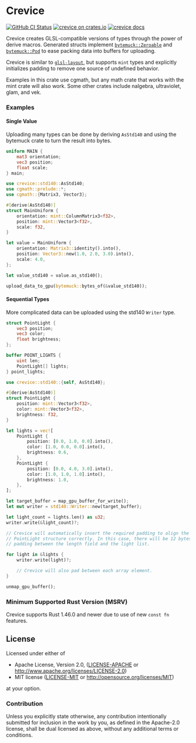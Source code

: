 # Crevice

[![GitHub CI Status](https://github.com/LPGhatguy/crevice/workflows/CI/badge.svg)](https://github.com/LPGhatguy/crevice/actions)
[![crevice on crates.io](https://img.shields.io/crates/v/crevice.svg)](https://crates.io/crates/crevice)
[![crevice docs](https://img.shields.io/badge/docs-docs.rs-orange.svg)](https://docs.rs/crevice)

Crevice creates GLSL-compatible versions of types through the power of derive
macros. Generated structs implement [`bytemuck::Zeroable`][Zeroable] and
[`bytemuck::Pod`][Pod] to ease packing data into buffers for uploading.

Crevice is similar to [`glsl-layout`][glsl-layout], but supports `mint` types
and explicitly initializes padding to remove one source of undefined behavior.

Examples in this crate use cgmath, but any math crate that works with the mint
crate will also work. Some other crates include nalgebra, ultraviolet, glam, and
vek.

### Examples

#### Single Value

Uploading many types can be done by deriving `AsStd140` and using the bytemuck
crate to turn the result into bytes.

```glsl
uniform MAIN {
    mat3 orientation;
    vec3 position;
    float scale;
} main;
```

```rust
use crevice::std140::AsStd140;
use cgmath::prelude::*;
use cgmath::{Matrix3, Vector3};

#[derive(AsStd140)]
struct MainUniform {
    orientation: mint::ColumnMatrix3<f32>,
    position: mint::Vector3<f32>,
    scale: f32,
}

let value = MainUniform {
    orientation: Matrix3::identity().into(),
    position: Vector3::new(1.0, 2.0, 3.0).into(),
    scale: 4.0,
};

let value_std140 = value.as_std140();

upload_data_to_gpu(bytemuck::bytes_of(&value_std140));
```

#### Sequential Types

More complicated data can be uploaded using the std140 `Writer` type.

```glsl
struct PointLight {
    vec3 position;
    vec3 color;
    float brightness;
};

buffer POINT_LIGHTS {
    uint len;
    PointLight[] lights;
} point_lights;
```

```rust
use crevice::std140::{self, AsStd140};

#[derive(AsStd140)]
struct PointLight {
    position: mint::Vector3<f32>,
    color: mint::Vector3<f32>,
    brightness: f32,
}

let lights = vec![
    PointLight {
        position: [0.0, 1.0, 0.0].into(),
        color: [1.0, 0.0, 0.0].into(),
        brightness: 0.6,
    },
    PointLight {
        position: [0.0, 4.0, 3.0].into(),
        color: [1.0, 1.0, 1.0].into(),
        brightness: 1.0,
    },
];

let target_buffer = map_gpu_buffer_for_write();
let mut writer = std140::Writer::new(target_buffer);

let light_count = lights.len() as u32;
writer.write(&light_count)?;

// Crevice will automatically insert the required padding to align the
// PointLight structure correctly. In this case, there will be 12 bytes of
// padding between the length field and the light list.

for light in &lights {
    writer.write(light)?;

    // Crevice will also pad between each array element.
}

unmap_gpu_buffer();

```

### Minimum Supported Rust Version (MSRV)

Crevice supports Rust 1.46.0 and newer due to use of new `const fn` features.

[glsl-layout]: https://github.com/rustgd/glsl-layout
[Zeroable]: https://docs.rs/bytemuck/latest/bytemuck/trait.Zeroable.html
[Pod]: https://docs.rs/bytemuck/latest/bytemuck/trait.Pod.html
[TypeLayout]: https://docs.rs/type-layout/latest/type_layout/trait.TypeLayout.html

## License

Licensed under either of

 * Apache License, Version 2.0, ([LICENSE-APACHE](LICENSE-APACHE) or http://www.apache.org/licenses/LICENSE-2.0)
 * MIT license ([LICENSE-MIT](LICENSE-MIT) or http://opensource.org/licenses/MIT)

at your option.

### Contribution
Unless you explicitly state otherwise, any contribution intentionally submitted for inclusion in the work by you, as defined in the Apache-2.0 license, shall be dual licensed as above, without any additional terms or conditions.
